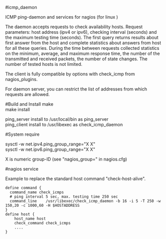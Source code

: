 #icmp_daemon

ICMP ping-daemon and services for nagios \(for linux \)

The daemon accepts requests to check availability hosts.
Request parameters: host address (ipv4 or ipv6),
checking interval (seconds) and the maximum testing time (seconds).
The first query returns results about first answer from the host and
complete statistics about answers from host for all these queries.
During the time between requests collected statistics on the minimum,
average, and maximum response time, the number of the transmitted and
received packets, the number of state changes.
The number of tested hosts is not limited.

The client is fully compatible by options with check\_icmp from nagios\_plugins.

For daemon server, you can restrict the list of addresses from which requests are allowed.

#Build and Install
    make  
    make install

ping\_server install to /usr/local/bin as ping\_server  
ping\_client install to /usr/libexec as check\_icmp\_daemon

#System require

sysctl -w net.ipv4.ping\_group\_range="X X"  
sysctl -w net.ipv6.ping\_group\_range="X X"

X is numeric group-ID (see "nagios\_group=" in nagios.cfg)

#nagios service

Example to replace the standard host command "check-host-alive".

    define command {
      command_name check_icmps
      # ping interval 5 sec, max. testing time 250 sec
      command_line    /usr/libexec/check_icmp_daemon -b 16 -i 5 -T 250 -w 150,20 -c 1000,60 -H $HOSTADDRESS
    }
    define host {
        host_name host
        check_command check_icmps
        ....
    }
